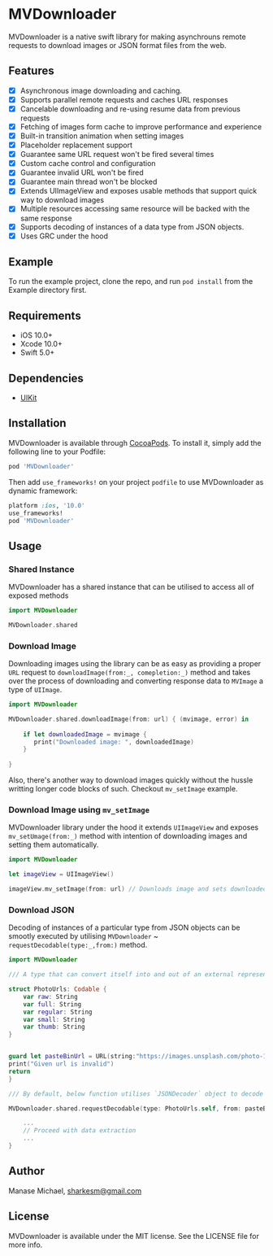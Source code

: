 # MVDownloader

MVDownloader is a native swift library for making asynchrouns remote requests to download images or JSON format files from the web. 

<!--[![CI Status](https://img.shields.io/travis/Sharkes Monken/MVDownloader.svg?style=flat)](https://travis-ci.org/Sharkes Monken/MVDownloader)-->
<!--[![Version](https://img.shields.io/cocoapods/v/MVDownloader.svg?style=flat)](https://cocoapods.org/pods/MVDownloader)-->
<!--[![License](https://img.shields.io/cocoapods/l/MVDownloader.svg?style=flat)](https://cocoapods.org/pods/MVDownloader)-->
<!--[![Platform](https://img.shields.io/cocoapods/p/MVDownloader.svg?style=flat)](https://cocoapods.org/pods/MVDownloader)-->

## Features 
- [x] Asynchronous image downloading and caching.
- [x] Supports parallel remote requests and caches URL responses 
- [x] Cancelable downloading and re-using resume data from previous requests 
- [x] Fetching of images form cache to improve performance and experience 
- [x] Built-in transition animation when setting images 
- [x] Placeholder replacement support 
- [x] Guarantee same URL request won't be fired several times 
- [x] Custom cache control and configuration 
- [x] Guarantee invalid URL won't be fired 
- [x] Guarantee main thread won't be blocked
- [x] Extends UIImageView and exposes usable methods that support quick way to download images 
- [x] Multiple resources accessing same resource will be backed with the same response 
- [x] Supports decoding of instances of a data type from JSON objects.
- [x] Uses GRC under the hood 

## Example

To run the example project, clone the repo, and run `pod install` from the Example directory first.

## Requirements
- iOS 10.0+ 
- Xcode 10.0+
- Swift 5.0+

## Dependencies
- [UIKit](https://developer.apple.com/documentation/uikit)

## Installation

MVDownloader is available through [CocoaPods](https://cocoapods.org). To install
it, simply add the following line to your Podfile:

```ruby
pod 'MVDownloader'
```
Then add `use_frameworks!`  on your project `podfile` to use MVDownloader as dynamic framework:
```ruby 
platform :ios, '10.0'
use_frameworks!
pod 'MVDownloader'
```

## Usage

### Shared Instance  
MVDownloader has a shared instance that can be utilised to access all of exposed methods 
```swift
import MVDownloader 

MVDownloader.shared
```

### Download Image
Downloading images using the library can be as easy as providing a proper `URL` request to `downloadImage(from:_, comepletion:_)` method 
and takes over the process of downloading and converting response data to `MVImage` a type of `UIImage`. 
```swift 
import MVDownloader 

MVDownloader.shared.downloadImage(from: url) { (mvimage, error) in
    
    if let downloadedImage = mvimage {
       print("Downloaded image: ", downloadedImage)
    }
    
}
```
Also, there's another way to download images quickly without the hussle writting longer code blocks of such. Checkout `mv_setImage` example. 

### Download Image using `mv_setImage`
MVDownloader library under the hood it extends `UIImageView` and exposes `mv_setUmage(from:_)` method with intention of downloading images and setting them automatically. 

```swift
import MVDownloader

let imageView = UIImageView()

imageView.mv_setImage(from: url) // Downloads image and sets downloaded image under the hood 
```

### Download JSON 
Decoding of instances of a particular type from JSON objects can be smootly executed by utilising `MVDownloader` ~ `requestDecodable(type:_,from:)` method.  

```swift 
import MVDownloader

/// A type that can convert itself into and out of an external representation.

struct PhotoUrls: Codable {
    var raw: String
    var full: String
    var regular: String
    var small: String
    var thumb: String
}


guard let pasteBinUrl = URL(string:"https://images.unsplash.com/photo-1464550883968-cec281c19761?ixlib=rb-0.3.5&q=80&fm=jpg&crop=entropy&w=400&fit=max&s=d5682032c546a3520465f2965cde1cec") else {
print("Given url is invalid")
return 
}

/// By default, below function utilises `JSONDecoder` object to decode instances of a data type from JSON objects.  

MVDownloader.shared.requestDecodable(type: PhotoUrls.self, from: pasteBinUrl) { (data, error) in

    ...
    // Proceed with data extraction 
    ...
}
```

## Author

Manase Michael, sharkesm@gmail.com

## License

MVDownloader is available under the MIT license. See the LICENSE file for more info.

